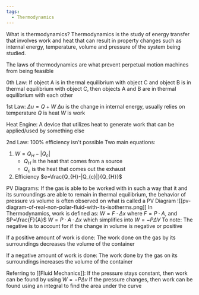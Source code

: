 ```yaml
---
tags:
  - Thermodynamics
---
```

What is thermodynamics?
Thermodynamics is the study of energy transfer that involves work and heat that can result in property changes such as internal energy, temperature, volume and pressure of the system being studied.

The laws of thermodynamics are what prevent perpetual motion machines from being feasible

0th Law: If object A is in thermal equilibrium with object C and object B is in thermal equilibrium with object C, then objects A and B are in thermal equilibrium with each other

1st Law: $\Delta{u}=Q+W$
$\Delta{u}$ is the change in internal energy, usually relies on temperature
$Q$ is heat
$W$ is work

Heat Engine: A device that utilizes heat to generate work that can be applied/used by something else

2nd Law: 100% efficiency isn't possible
Two main equations: 
1. $W=Q_{H}-|Q_{c}|$
	- $Q_{H}$ is the heat that comes from a source
	- $Q_{c}$ is the heat that comes out the exhaust
2. Efficiency $e=\frac{Q_{H}-|Q_{c}|}{Q_{H}}$


PV Diagrams: If the gas is able to be worked with in such a way that it and its surroundings are able to remain in thermal equilibrium, the behavior of pressure vs volume is often observed on what is called a PV Diagram
![[pv-diagram-of-real-non-polar-fluid-with-its-isotherms.png]]
In Thermodynamics, work is defined as: 
$W=F\cdot \Delta{x}$
where $F=P\cdot A$, and $P=\frac{F}{A}$
$W=P\cdot A \cdot \Delta{x}$
which simplifies into $W=-P\Delta{V}$
To note:
The negative is to account for if the change in volume is negative or positive

If a positive amount of work is done: The work done on the gas by its surroundings decreases the volume of the container

If a negative amount of work is done: The work done by the gas on its surroundings increases the volume of the container

Referring to [[Fluid Mechanics]]:
If the pressure stays constant, then work can be found by using $W=-P\Delta{v}$
If the pressure changes, then work can be found using an integral to find the area under the curve